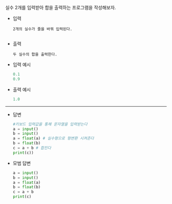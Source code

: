 실수 2개를 입력받아
합을 출력하는 프로그램을 작성해보자.



- 입력

  ```
  2개의 실수가 줄을 바꿔 입력된다.
  
  
  ```
  
- 출력

  ```
  두 실수의 합을 출력한다.
  ```

- 입력 예시

  ``` python
  0.1
  0.9
  ```

  

- 출력 예시

  ```python
  1.0
  ```

  

---

- 답변 

  ``` python
  #키보드 입력값을 통해 문자열을 입력받는다
  a = input()
  b = input()
  a = float(a) # 실수형으로 형변환 시켜준다
  b = float(b)
  c = a + b # 합친다
  print(c))
  ```

  

- 모범 답변

  ``` python
  a = input()
  b = input()
  a = float(a)
  b = float(b)
  c = a + b
  print(c)
  
  
  ```
  
  